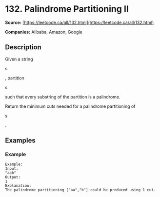 # 132. Palindrome Partitioning II

**Source:** [https://leetcode.ca/all/132.html](https://leetcode.ca/all/132.html)

**Companies:** Alibaba, Amazon, Google

## Description

Given a string

s

, partition

s

such that every substring of the partition is
        a palindrome.

Return the minimum cuts needed for a palindrome partitioning of

s

.

## Examples

### Example

```
Example:
Input:
"aab"
Output:
1
Explanation:
The palindrome partitioning ["aa","b"] could be produced using 1 cut.
```

